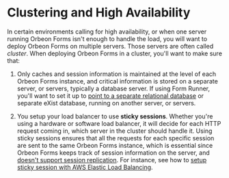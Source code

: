 # Clustering and High Availability

In certain environments calling for high availability, or when one server running Orbeon Forms isn't enough to handle the load, you will want to deploy Orbeon Forms on multiple servers. Those servers are often called *cluster*. When deploying Orbeon Forms in a cluster, you'll want to make sure that:

1. Only caches and session information is maintained at the level of each Orbeon Forms instance, and critical information is stored on a separate server, or servers, typically a database server. If using Form Runner, you'll want to set it up to [point to a separate relational database](../form-runner/persistence/relational-db.md) or separate eXist database, running on another server, or servers.

2. You setup your load balancer to use **sticky sessions**. Whether you're using a hardware or software load balancer, it will decide for each HTTP request coming in, which server in the cluster should handle it. Using sticky sessions ensures that all the requests for each specific session are sent to the same Orbeon Forms instance, which is essential since Orbeon Forms keeps track of session information on the server, and [doesn't support session replication](https://github.com/orbeon/orbeon-forms/issues/1529). For instance, see how to [setup sticky session with AWS Elastic Load Balancing](http://docs.aws.amazon.com/elasticloadbalancing/latest/classic/elb-sticky-sessions.html).
